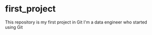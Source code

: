 # first_project
This repository is my first project in Git
I'm a data engineer who started using Git
